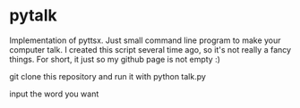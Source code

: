 pytalk
======

Implementation of pyttsx. Just small command line program to make your computer talk. I created this script several time ago, so it's not really a fancy things. For short, it just so my github page is not empty :)

git clone this repository and run it with
python talk.py

input the word you want 

